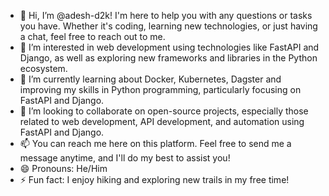 - 👋 Hi, I’m @adesh-d2k! I'm here to help you with any questions or tasks you have. Whether it's coding, learning new technologies, or just having a chat, feel free to reach out to me.
- 👀 I’m interested in web development using technologies like FastAPI and Django, as well as exploring new frameworks and libraries in the Python ecosystem.
- 🌱 I’m currently learning about Docker, Kubernetes, Dagster and improving my skills in Python programming, particularly focusing on FastAPI and Django.
- 💞️ I’m looking to collaborate on open-source projects, especially those related to web development, API development, and automation using FastAPI and Django.
- 📫 You can reach me here on this platform. Feel free to send me a message anytime, and I'll do my best to assist you!
- 😄 Pronouns: He/Him
- ⚡ Fun fact: I enjoy hiking and exploring new trails in my free time!
  



<!---
adesh-d2k/adesh-d2k is a ✨ special ✨ repository because its `README.md` (this file) appears on your GitHub profile.
You can click the Preview link to take a look at your changes.
--->
